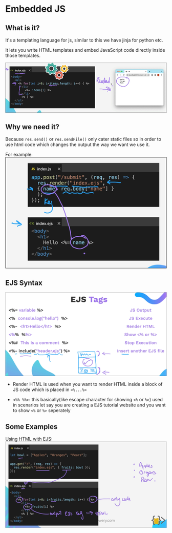 # Embedded JS 

## What is it?

It's a templating language for js, similar to this we have jinja for python etc.

It lets you write HTML templates and embed JavaScript code directly inside those templates.

![alt text](./images/image.png)

## Why we need it?

Because `res.send()` or `res.sendFile()` only cater static files so in order to use html code which changes the output the way we want we use it.

For example: 
![alt text](./images/image-1.png)


## EJS Syntax

![alt text](./images/image-2.png)

- Render HTML is used when you want to render HTML inside a block of JS code which is placed in `<%...%>`

- `<%% %%>`: this basically(like escape character for showing `<%` or `%>`) used in scenarios let say you are creating a EJS tutorial website and you want to show `<%` or `%>` seperately

## Some Examples 

Using HTML with EJS:
![alt text](./images/image-3.png)
